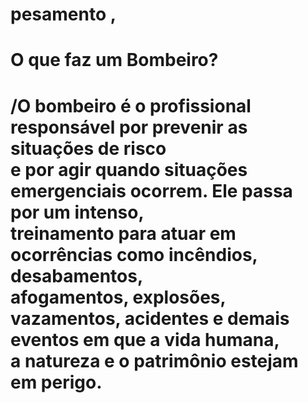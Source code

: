# pesamento ,
<h1><b>O que faz um Bombeiro?</b><h1>
<p>/O bombeiro é o profissional responsável por prevenir as situações de risco<br> e por agir quando situações emergenciais ocorrem. Ele passa por um intenso,<br> treinamento para atuar em ocorrências como incêndios, desabamentos,<br> afogamentos, explosões, vazamentos, acidentes e demais eventos em que a vida humana,<br> a natureza e o patrimônio estejam em perigo.</p>

